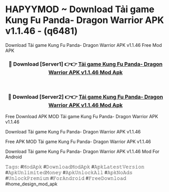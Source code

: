 # HAPYYMOD ~ Download Tải game Kung Fu Panda- Dragon Warrior APK v1.1.46 - (q6481)
Download Tải game Kung Fu Panda- Dragon Warrior APK v1.1.46 Free Mod APK

<div align="center">
<h3>🔴 Download [Server1] 👉👉 <a href="https://apk-comot.site?title=Tải_game_Kung_Fu_Panda-_Dragon_Warrior_APK_v1.1.46">Tải game Kung Fu Panda- Dragon Warrior APK v1.1.46 Mod Apk</a></h3><br>

<h3>🔴 Download [Server2] 👉👉 <a href="https://apk-comot.site?title=Tải_game_Kung_Fu_Panda-_Dragon_Warrior_APK_v1.1.46">Tải game Kung Fu Panda- Dragon Warrior APK v1.1.46 Mod Apk</a></h3>
</div>


Free Download APK MOD Tải game Kung Fu Panda- Dragon Warrior APK v1.1.46

Download Tải game Kung Fu Panda- Dragon Warrior APK v1.1.46 

Free APK MOD Tải game Kung Fu Panda- Dragon Warrior APK v1.1.46 

Download Tải game Kung Fu Panda- Dragon Warrior APK v1.1.46 Mod For Android

𝚃𝚊𝚐𝚜: #𝙼𝚘𝚍𝙰𝚙𝚔 #𝙳𝚘𝚠𝚗𝚕𝚘𝚊𝚍𝙼𝚘𝚍𝙰𝚙𝚔 #𝙰𝚙𝚔𝙻𝚊𝚝𝚎𝚜𝚝𝚅𝚎𝚛𝚜𝚒𝚘𝚗 #𝙰𝚙𝚔𝚄𝚗𝚕𝚒𝚖𝚒𝚝𝚎𝚍𝙼𝚘𝚗𝚎𝚢 #𝙰𝚙𝚔𝚄𝚗𝚕𝚘𝚌𝚔𝙰𝚕𝚕 #𝙰𝚙𝚔𝙽𝚘𝙰𝚍𝚜 #𝚄𝚗𝚕𝚘𝚌𝚔𝙿𝚛𝚎𝚖𝚒𝚞𝚖 #𝙵𝚘𝚛𝙰𝚗𝚍𝚛𝚘𝚒𝚍 #𝙵𝚛𝚎𝚎𝙳𝚘𝚠𝚗𝚕𝚘𝚊𝚍 #home_design_mod_apk